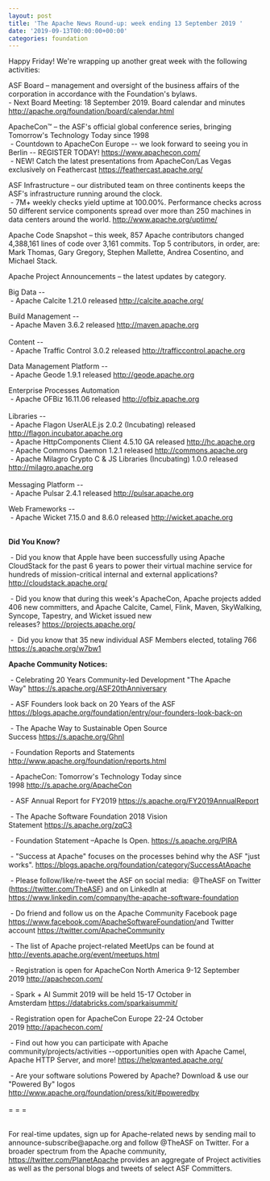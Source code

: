 ```yaml
---
layout: post
title: 'The Apache News Round-up: week ending 13 September 2019 '
date: '2019-09-13T00:00:00+00:00'
categories: foundation
---
```

<p>Happy Friday! We're wrapping up another great week with the following activities:</p> 
  <p> </p> 
  <p>ASF Board – management and oversight of the business affairs of the corporation in accordance with the Foundation's bylaws.<br />- Next Board Meeting: 18 September 2019. Board calendar and minutes <a href="http://apache.org/foundation/board/calendar.html">http://apache.org/foundation/board/calendar.html</a><br /> </p> 
  <p>ApacheCon™ – the ASF's official global conference series, bringing Tomorrow's Technology Today since 1998<br />&nbsp;- Countdown to ApacheCon Europe -- we look forward to seeing you in Berlin -- REGISTER TODAY!&nbsp;<a href="https://www.apachecon.com/">https://www.apachecon.com/</a><br />&nbsp;- <span class="c-message__body" dir="auto" data-qa="message-text">NEW! Catch the latest presentations from ApacheCon/Las Vegas exclusively on Feathercast <a target="_blank" class="c-link" href="https://slack-redir.net/link?url=https%3A%2F%2Ffeathercast.apache.org%2F&amp;v=3" rel="noopener noreferrer">https://feathercast.apache.org/</a></span></p> 
  <p>ASF Infrastructure – our distributed team on three continents keeps the ASF's infrastructure running around the clock.<br />&nbsp;-
 7M+ weekly checks yield uptime at 100.00%. Performance checks across 50 
different service components spread over more than 250 machines in data 
centers around the world.&nbsp;<a href="http://www.apache.org/uptime/">http://www.apache.org/uptime/</a></p> 
  <p><span><span>Apache Code Snapshot – this week, 857</span></span><span><span> Apache contributors changed 4,388,161 lines of code over </span></span><span><span>3,161 commits. Top 5 contributors, in 
order, are: Mark Thomas, Gary Gregory, Stephen Mallette, Andrea Cosentino, and </span></span><span><span><span><span>Michael Stack.</span></span> </span></span><span><span><span><span></span></span></span></span></p> 
  <p>Apache Project Announcements&nbsp;– the latest updates by category.</p> 
  <p>Big Data --<br />&nbsp;- Apache Calcite 1.21.0 released <a href="http://calcite.apache.org">http://calcite.apache.org/</a> <br /></p> 
  <p>Build Management --<br />&nbsp;- Apache Maven 3.6.2 released <a href="http://maven.apache.org">http://maven.apache.org</a> <br /><br />Content --<br />&nbsp;- Apache Traffic Control 3.0.2 released <a href="http://trafficcontrol.apache.org">http://trafficcontrol.apache.org</a> <br /></p> 
  <p>Data Management Platform --<br />&nbsp;- Apache Geode 1.9.1 released <a href="http://geode.apache.org">http://geode.apache.org</a> <br /></p> 
  <p>Enterprise Processes Automation <br />&nbsp;- Apache OFBiz 16.11.06 released <a href="http://ofbiz.apache.org">http://ofbiz.apache.org</a> <br /><br />Libraries --<br />&nbsp;- Apache Flagon UserALE.js 2.0.2 (Incubating) released <a href="http://flagon.incubator.apache.org">http://flagon.incubator.apache.org</a> <br />&nbsp;- Apache HttpComponents Client 4.5.10 GA released <a href="http://hc.apache.org">http://hc.apache.org</a> <br />&nbsp;- Apache Commons Daemon 1.2.1 released <a href="http://commons.apache.org">http://commons.apache.org</a> <br />&nbsp;- Apache Milagro Crypto C &amp; JS Libraries (Incubating) 1.0.0 released <a href="http://milagro.apache.org">http://milagro.apache.org</a> <br /><br />Messaging Platform --<br />&nbsp;- Apache Pulsar 2.4.1 released <a href="http://pulsar.apache.org">http://pulsar.apache.org</a> <br /></p> 
  <p><span class="c-message__body" dir="auto" data-qa="message-text">Web Frameworks --<br />&nbsp;- Apache Wicket 7.15.0 and 8.6.0 released <a href="http://wicket.apache.org">http://wicket.apache.org</a> </span> <br /><span class="c-message__body" dir="auto" data-qa="message-text"></span></p> 
  <p><strong><br />Did You Know?</strong></p> 
  <p>&nbsp;- <span class="c-message__body" dir="auto" data-qa="message-text">Did you 
know that Apple have been successfully using Apache CloudStack for the 
past 6 years to power their virtual machine service for hundreds of 
mission-critical internal and external applications? <a target="_blank" class="c-link" href="https://slack-redir.net/link?url=http%3A%2F%2Fcloudstack.apache.org%2F&amp;v=3" rel="noopener noreferrer">http://cloudstack.apache.org/</a></span></p> 
  <p>&nbsp;- <span class="c-message__body" dir="auto" data-qa="message-text">Did you 
know that during this week's ApacheCon, Apache projects added 406 new 
committers, and Apache Calcite, Camel, Flink, Maven, SkyWalking, 
Syncope, Tapestry, and Wicket issued new releases?&nbsp;<a target="_blank" class="c-link" href="https://slack-redir.net/link?url=https%3A%2F%2Fprojects.apache.org%2F&amp;v=3" rel="noopener noreferrer">https://projects.apache.org/</a></span></p> 
  <p>&nbsp;-&nbsp; Did you know that 35 new individual ASF Members elected, totaling 766 <a href="https://s.apache.org/w7bw1">https://s.apache.org/w7bw1</a> </p>
  <p><strong>Apache Community Notices:</strong></p> 
  <p>&nbsp;- Celebrating 20 Years Community-led Development &quot;The Apache Way&quot;&nbsp;<a href="https://s.apache.org/ASF20thAnniversary">https://s.apache.org/ASF20thAnniversary</a></p> 
  <p>&nbsp;- ASF Founders look back on 20 Years of the ASF <a href="https://blogs.apache.org/foundation/entry/our-founders-look-back-on">https://blogs.apache.org/foundation/entry/our-founders-look-back-on</a></p> 
  <p>&nbsp;- The Apache Way to Sustainable Open Source Success&nbsp;<a href="https://s.apache.org/GhnI">https://s.apache.org/GhnI</a></p> 
  <p>&nbsp;- Foundation Reports and Statements <a href="http://www.apache.org/foundation/reports.html">http://www.apache.org/foundation/reports.html</a></p> 
  <p>&nbsp;- ApacheCon: Tomorrow's Technology Today since 1998&nbsp;<a href="http://s.apache.org/ApacheCon">http://s.apache.org/ApacheCon</a></p> 
  <p>&nbsp;- ASF Annual Report for FY2019&nbsp;<a href="https://s.apache.org/FY2019AnnualReport">https://s.apache.org/FY2019AnnualReport</a></p> 
  <p>&nbsp;- The Apache Software Foundation 2018 Vision Statement&nbsp;<a href="https://s.apache.org/zqC3">https://s.apache.org/zqC3</a></p> 
  <p>&nbsp;- Foundation Statement –Apache Is Open.&nbsp;<a href="https://s.apache.org/PIRA">https://s.apache.org/PIRA</a></p> 
  <div> 
    <p>&nbsp;- &quot;Success at Apache&quot; focuses on the processes behind why the ASF &quot;just works&quot;. <a href="https://blogs.apache.org/foundation/category/SuccessAtApache">https://blogs.apache.org/foundation/category/SuccessAtApache</a></p> 
  </div> 
  <div> 
    <p>&nbsp;- Please follow/like/re-tweet the ASF on social media:&nbsp; @TheASF on Twitter (<a href="https://twitter.com/TheASF">https://twitter.com/TheASF</a>) and on LinkedIn at <a href="https://www.linkedin.com/company/the-apache-software-foundation">https://www.linkedin.com/company/the-apache-software-foundation</a></p> 
    <p>&nbsp;- Do friend and follow us on the Apache Community Facebook page <a href="https://www.facebook.com/ApacheSoftwareFoundation/">https://www.facebook.com/ApacheSoftwareFoundation/</a>and Twitter account <a href="https://twitter.com/ApacheCommunity">https://twitter.com/ApacheCommunity</a></p> 
  </div> 
  <div> </div> 
  <div> 
    <p>&nbsp;- The list of Apache project-related MeetUps can be found at <a href="http://events.apache.org/event/meetups.html">http://events.apache.org/event/meetups.html</a></p> 
  </div> 
  <div> 
    <p>&nbsp;- Registration is open for ApacheCon North America 9-12 September 2019&nbsp;<a href="http://apachecon.com/">http://apachecon.com/</a></p> 
    <p>&nbsp;- Spark + AI Summit 2019 will be held 15-17 October in Amsterdam&nbsp;<font color="#bb0000"><a href="https://databricks.com/sparkaisummit/">https://databricks.com/sparkaisummit/</a></font></p> 
    <p>&nbsp;- Registration open for ApacheCon Europe 22-24 October 2019&nbsp;<a href="http://apachecon.com/">http://apachecon.com/</a></p> 
    <p>&nbsp;- Find out how you can participate with Apache 
community/projects/activities --opportunities open with Apache Camel, 
Apache HTTP Server, and more! <a href="https://helpwanted.apache.org/">https://helpwanted.apache.org/</a></p> 
  </div> 
  <div>&nbsp;- Are your software solutions Powered by Apache? Download &amp; use our &quot;Powered By&quot; logos <a href="http://www.apache.org/foundation/press/kit/#poweredby">http://www.apache.org/foundation/press/kit/#poweredby</a></div> 
  <div><br /></div> 
  <div>= = =</div> 
  <div><br /></div> 
  <div> 
    <p>For real-time updates, sign up for Apache-related news by sending
 mail to announce-subscribe@apache.org and follow @TheASF on Twitter. 
For a broader spectrum from the Apache community, <a href="https://twitter.com/PlanetApache">https://twitter.com/PlanetApache</a> provides an aggregate of Project activities as well as the personal blogs and tweets of select ASF Committers.</p> 
    <p> </p> <br /> 
  </div>
